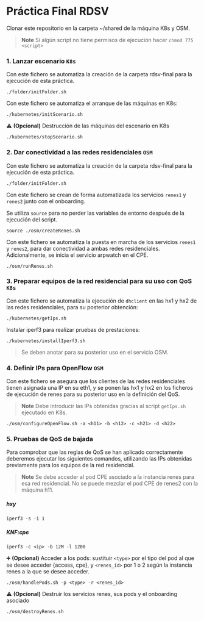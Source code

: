 # Práctica Final RDSV

Clonar este repositorio en la carpeta ~/shared de la máquina K8s y OSM.

>__Note__ Si algún script no tiene permisos de ejecución hacer `chmod 775 <script>`



### 1. Lanzar escenario ``` K8s ```

Con este fichero se automatiza la creación de la carpeta rdsv-final para la ejecución de esta práctica.

```
./folder/initFolder.sh
```

Con este fichero se automatiza el arranque de las máquinas en K8s:

```
./kubernetes/initScenario.sh
```

:warning: **(Opcional)** Destrucción de las máquinas del escenario en K8s

```
./kubernetes/stopScenario.sh
```

### 2. Dar conectividad a las redes residenciales ``` OSM ```

Con este fichero se automatiza la creación de la carpeta rdsv-final para la ejecución de esta práctica.

```
./folder/initFolder.sh
```

Con este fichero se crean de forma automatizada los servicios `renes1` y `renes2` junto con el onboarding.

Se utiliza `source` para no perder las variables de entorno después de la ejecución del script.

```
source ./osm/createRenes.sh
```

Con este fichero se automatiza la puesta en marcha de los servicios `renes1` y `renes2`, para dar conectividad a ambas redes residenciales. Adicionalmente, se inicia el servicio arpwatch en el CPE.

```
./osm/runRenes.sh
```

### 3. Preparar equipos de la red residencial para su uso con QoS ``` K8s ```

Con este fichero se automatiza la ejecución de `dhclient` en las hx1 y hx2 de las redes residenciales, para su posterior obtención:

```
./kubernetes/getIps.sh
```

Instalar iperf3 para realizar pruebas de prestaciones:

```
./kubernetes/installIperf3.sh
```

> Se deben anotar para su posterior uso en el servicio OSM.

### 4. Definir IPs para OpenFlow ``` OSM ```

Con este fichero se asegura que los clientes de las redes residenciales tienen asignada una IP en su eth1, y se ponen las hx1 y hx2 en los ficheros de ejecución de renes para su posterior uso en la definición del QoS.

>__Note__ Debe introducir las IPs obtenidas gracias al script `getIps.sh` ejecutado en K8s.

```
./osm/configureOpenFlow.sh -a <h11> -b <h12> -c <h21> -d <h22>
```

### 5. Pruebas de QoS de bajada

Para comprobar que las reglas de QoS se han aplicado correctamente deberemos ejecutar los siguientes comandos, utilizando las IPs obtenidas previamente para los equipos de la red residencial.

>__Note__ Se debe acceder al pod CPE asociado a la instancia renes para esa red residencial. No se puede mezclar el pod CPE de renes2 con la máquina h11.

##### hxy

```
iperf3 -s -i 1
```

##### KNF:cpe

```
iperf3 -c <ip> -b 12M -l 1200
```

:heavy_plus_sign: **(Opcional)** Acceder a los pods: sustituir `<type>` por el tipo del pod al que se desee acceder {access, cpe}, y `<renes_id>` por 1 o 2 según la instancia renes a la que se desee acceder.

```
./osm/handlePods.sh -p <type> -r <renes_id>
```

:warning: **(Opcional)** Destruir los servicios renes, sus pods y el onboarding asociado

```
./osm/destroyRenes.sh
```
